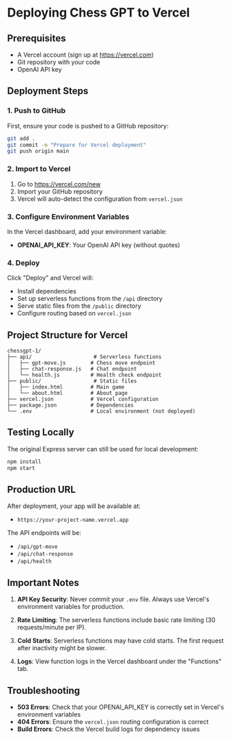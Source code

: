 # Deploying Chess GPT to Vercel

## Prerequisites
- A Vercel account (sign up at https://vercel.com)
- Git repository with your code
- OpenAI API key

## Deployment Steps

### 1. Push to GitHub
First, ensure your code is pushed to a GitHub repository:
```bash
git add .
git commit -m "Prepare for Vercel deployment"
git push origin main
```

### 2. Import to Vercel
1. Go to https://vercel.com/new
2. Import your GitHub repository
3. Vercel will auto-detect the configuration from `vercel.json`

### 3. Configure Environment Variables
In the Vercel dashboard, add your environment variable:
- **OPENAI_API_KEY**: Your OpenAI API key (without quotes)

### 4. Deploy
Click "Deploy" and Vercel will:
- Install dependencies
- Set up serverless functions from the `/api` directory
- Serve static files from the `/public` directory
- Configure routing based on `vercel.json`

## Project Structure for Vercel

```
chessgpt-1/
├── api/                    # Serverless functions
│   ├── gpt-move.js        # Chess move endpoint
│   ├── chat-response.js   # Chat endpoint
│   └── health.js          # Health check endpoint
├── public/                 # Static files
│   ├── index.html         # Main game
│   └── about.html         # About page
├── vercel.json            # Vercel configuration
├── package.json           # Dependencies
└── .env                   # Local environment (not deployed)
```

## Testing Locally

The original Express server can still be used for local development:
```bash
npm install
npm start
```

## Production URL

After deployment, your app will be available at:
- `https://your-project-name.vercel.app`

The API endpoints will be:
- `/api/gpt-move`
- `/api/chat-response`
- `/api/health`

## Important Notes

1. **API Key Security**: Never commit your `.env` file. Always use Vercel's environment variables for production.

2. **Rate Limiting**: The serverless functions include basic rate limiting (30 requests/minute per IP).

3. **Cold Starts**: Serverless functions may have cold starts. The first request after inactivity might be slower.

4. **Logs**: View function logs in the Vercel dashboard under the "Functions" tab.

## Troubleshooting

- **503 Errors**: Check that your OPENAI_API_KEY is correctly set in Vercel's environment variables
- **404 Errors**: Ensure the `vercel.json` routing configuration is correct
- **Build Errors**: Check the Vercel build logs for dependency issues